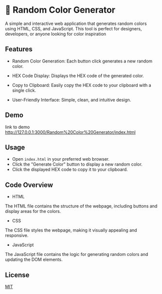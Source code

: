 # 🎨 Random Color Generator

A simple and interactive web application that generates random colors using HTML, CSS, and JavaScript. This tool is perfect for designers, developers, or anyone looking for color inspiration

## Features

- Random Color Generation: Each button click generates a new random color.

- HEX Code Display: Displays the HEX code of the generated color.

- Copy to Clipboard: Easily copy the HEX code to your clipboard with a single click.

- User-Friendly Interface: Simple, clean, and intuitive design.

## Demo

link to demo http://127.0.0.1:3000/Random%20Color%20Generator/index.html

## Usage

- Open `index.html` in your preferred web browser.
- Click the "Generate Color" button to display a new random color.
- Click the displayed HEX code to copy it to your clipboard.

## Code Overview

- HTML

The HTML file contains the structure of the webpage, including buttons and display areas for the colors.

- CSS

The CSS file styles the webpage, making it visually appealing and responsive.

- JavaScript

The JavaScript file contains the logic for generating random colors and updating the DOM elements.

## License

[MIT](https://choosealicense.com/licenses/mit/)
